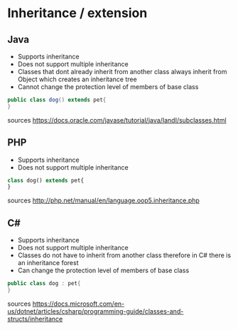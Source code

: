 # Inheritance / extension

## Java 
- Supports inheritance
- Does not support multiple inheritance 
- Classes that dont already inherit from another class always inherit from Object which creates an inheritance tree
- Cannot change the protection level of members of base class

```java 
public class dog() extends pet{
}
```


sources https://docs.oracle.com/javase/tutorial/java/IandI/subclasses.html

## PHP 
- Supports inheritance
- Does not support multiple inheritance 

```PHP 
class dog() extends pet{
}
```


sources http://php.net/manual/en/language.oop5.inheritance.php

## C# 
- Supports inheritance
- Does not support multiple inheritance 
- Classes do not have to inherit from another class therefore in C# there is an inheritance forest
- Can change the protection level of members of base class

```C# 
public class dog : pet{
}
```


sources https://docs.microsoft.com/en-us/dotnet/articles/csharp/programming-guide/classes-and-structs/inheritance
